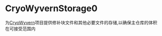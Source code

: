# CryoWyvernStorage0  
为[CryoWyvern][]项目提供修补块文件和其他必要文件的存储,以确保主仓库的体积在可接受范围内









[CryoWyvern]: https://github.com/qinlili23333/CryoWyvern/
